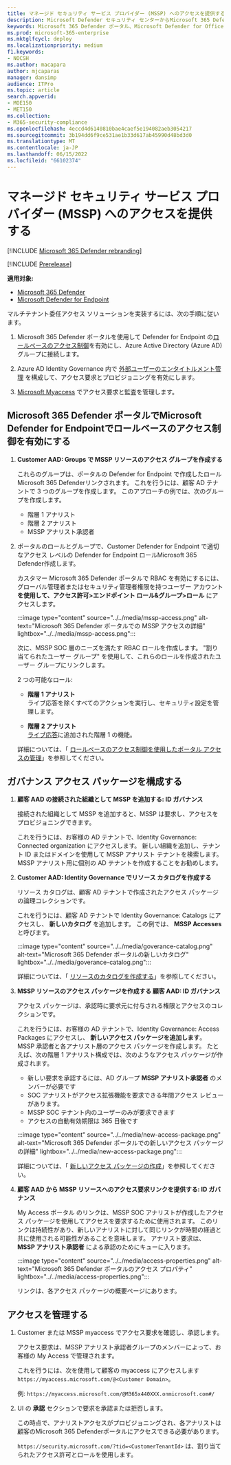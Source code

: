 ```yaml
---
title: マネージド セキュリティ サービス プロバイダー (MSSP) へのアクセスを提供する
description: Microsoft Defender セキュリティ センターからMicrosoft 365 Defender ポータルへの変更について説明します
keywords: Microsoft 365 Defender ポータル、Microsoft Defender for Office 365、Microsoft Defender for Endpoint、MDO、MDE、ガラスの単一ウィンドウ、コンバージド ポータル、セキュリティ ポータル、Defender セキュリティ ポータルの概要
ms.prod: microsoft-365-enterprise
ms.mktglfcycl: deploy
ms.localizationpriority: medium
f1.keywords:
- NOCSH
ms.author: macapara
author: mjcaparas
manager: dansimp
audience: ITPro
ms.topic: article
search.appverid:
- MOE150
- MET150
ms.collection:
- M365-security-compliance
ms.openlocfilehash: 4eccd4d6140810bae4caef5e194082aeb3054217
ms.sourcegitcommit: 3b194dd6f9ce531ae1b33d617ab45990d48bd3d0
ms.translationtype: MT
ms.contentlocale: ja-JP
ms.lasthandoff: 06/15/2022
ms.locfileid: "66102374"
---
```

# <a name="provide-managed-security-service-provider-mssp-access"></a>マネージド セキュリティ サービス プロバイダー (MSSP) へのアクセスを提供する 

[!INCLUDE [Microsoft 365 Defender rebranding](../includes/microsoft-defender.md)]

[!INCLUDE [Prerelease](../includes/prerelease.md)]

**適用対象:**

- [Microsoft 365 Defender](microsoft-365-defender.md)
- [Microsoft Defender for Endpoint](https://go.microsoft.com/fwlink/p/?linkid=2154037)

マルチテナント委任アクセス ソリューションを実装するには、次の手順に従います。

1. Microsoft 365 Defender ポータルを使用して Defender for Endpoint の[ロールベースのアクセス制御](/microsoft-365/security/defender-endpoint/rbac)を有効にし、Azure Active Directory (Azure AD) グループに接続します。

2. Azure AD Identity Governance 内で [外部ユーザーのエンタイトルメント管理](/azure/active-directory/governance/entitlement-management-external-users) を構成して、アクセス要求とプロビジョニングを有効にします。

3. [Microsoft Myaccess](/azure/active-directory/governance/entitlement-management-request-approve) でアクセス要求と監査を管理します。

## <a name="enable-role-based-access-controls-in-microsoft-defender-for-endpoint-in-microsoft-365-defender-portal"></a>Microsoft 365 Defender ポータルでMicrosoft Defender for Endpointでロールベースのアクセス制御を有効にする

1. **Customer AAD: Groups で MSSP リソースのアクセス グループを作成する**

    これらのグループは、ポータルの Defender for Endpoint で作成したロールMicrosoft 365 Defenderリンクされます。 これを行うには、顧客 AD テナントで 3 つのグループを作成します。 このアプローチの例では、次のグループを作成します。

    - 階層 1 アナリスト
    - 階層 2 アナリスト
    - MSSP アナリスト承認者  

2. ポータルのロールとグループで、Customer Defender for Endpoint で適切なアクセス レベルの Defender for Endpoint ロールMicrosoft 365 Defender作成します。

    カスタマー Microsoft 365 Defender ポータルで RBAC を有効にするには、グローバル管理者またはセキュリティ管理者権限を持つユーザー アカウント **を使用して、アクセス許可>エンドポイント ロール&グループ>ロール** にアクセスします。

    :::image type="content" source="../../media/mssp-access.png" alt-text="Microsoft 365 Defender ポータルでの MSSP アクセスの詳細" lightbox="../../media/mssp-access.png":::

    次に、MSSP SOC 層のニーズを満たす RBAC ロールを作成します。 "割り当てられたユーザー グループ" を使用して、これらのロールを作成されたユーザー グループにリンクします。

    2 つの可能なロール:

    - **階層 1 アナリスト** <br>
      ライブ応答を除くすべてのアクションを実行し、セキュリティ設定を管理します。

    - **階層 2 アナリスト** <br>
      [ライブ応答](/microsoft-365/security/defender-endpoint/live-response)に追加された階層 1 の機能。

    詳細については、「 [ロールベースのアクセス制御を使用したポータル アクセスの管理](/microsoft-365/security/defender-endpoint/rbac)」を参照してください。

## <a name="configure-governance-access-packages"></a>ガバナンス アクセス パッケージを構成する

1. **顧客 AAD の接続された組織として MSSP を追加する: ID ガバナンス**

    接続された組織として MSSP を追加すると、MSSP は要求し、アクセスをプロビジョニングできます。 

    これを行うには、お客様の AD テナントで、Identity Governance: Connected organization にアクセスします。 新しい組織を追加し、テナント ID またはドメインを使用して MSSP アナリスト テナントを検索します。 MSSP アナリスト用に個別の AD テナントを作成することをお勧めします。

2. **Customer AAD: Identity Governance でリソース カタログを作成する**

    リソース カタログは、顧客 AD テナントで作成されたアクセス パッケージの論理コレクションです。

    これを行うには、顧客 AD テナントで Identity Governance: Catalogs にアクセスし、 **新しいカタログ** を追加します。 この例では、 **MSSP Accesses** と呼びます。

    :::image type="content" source="../../media/goverance-catalog.png" alt-text="Microsoft 365 Defender ポータルの新しいカタログ" lightbox="../../media/goverance-catalog.png":::


    詳細については、「 [リソースのカタログを作成する](/azure/active-directory/governance/entitlement-management-catalog-create)」を参照してください。

3. **MSSP リソースのアクセス パッケージを作成する 顧客 AAD: ID ガバナンス**

    アクセス パッケージは、承認時に要求元に付与される権限とアクセスのコレクションです。 

    これを行うには、お客様の AD テナントで、Identity Governance: Access Packages にアクセスし、 **新しいアクセス パッケージを追加します**。 MSSP 承認者と各アナリスト層のアクセス パッケージを作成します。 たとえば、次の階層 1 アナリスト構成では、次のようなアクセス パッケージが作成されます。

    - 新しい要求を承認するには、AD グループ **MSSP アナリスト承認者** のメンバーが必要です
    - SOC アナリストがアクセス拡張機能を要求できる年間アクセス レビューがあります。
    - MSSP SOC テナント内のユーザーのみが要求できます
    - アクセスの自動有効期限は 365 日後です

    :::image type="content" source="../../media/new-access-package.png" alt-text="Microsoft 365 Defender ポータルでの新しいアクセス パッケージの詳細" lightbox="../../media/new-access-package.png":::

    詳細については、「 [新しいアクセス パッケージの作成](/azure/active-directory/governance/entitlement-management-access-package-create)」を参照してください。

4. **顧客 AAD から MSSP リソースへのアクセス要求リンクを提供する: ID ガバナンス**

    My Access ポータル のリンクは、MSSP SOC アナリストが作成したアクセス パッケージを使用してアクセスを要求するために使用されます。 このリンクは持続性があり、新しいアナリストに対して同じリンクが時間の経過と共に使用される可能性があることを意味します。 アナリスト要求は、 **MSSP アナリスト承認者** による承認のためにキューに入ります。

    :::image type="content" source="../../media/access-properties.png" alt-text="Microsoft 365 Defender ポータルのアクセス プロパティ" lightbox="../../media/access-properties.png":::

    リンクは、各アクセス パッケージの概要ページにあります。

## <a name="manage-access"></a>アクセスを管理する

1. Customer または MSSP myaccess でアクセス要求を確認し、承認します。

    アクセス要求は、MSSP アナリスト承認者グループのメンバーによって、お客様の My Access で管理されます。

    これを行うには、次を使用して顧客の myaccess にアクセスします `https://myaccess.microsoft.com/@<Customer Domain>`。

    例: `https://myaccess.microsoft.com/@M365x440XXX.onmicrosoft.com#/`

2. UI の **承認** セクションで要求を承認または拒否します。

     この時点で、アナリストアクセスがプロビジョニングされ、各アナリストは顧客のMicrosoft 365 Defenderポータルにアクセスできる必要があります。

    `https://security.microsoft.com/?tid=<CustomerTenantId>` は、割り当てられたアクセス許可とロールを使用します。
